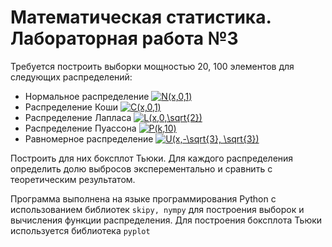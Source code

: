 # Математическая статистика. Лабораторная работа №3

Требуется построить выборки мощностью 20, 100 элементов для следующих распределений:
- Нормальное распределение <a href="https://www.codecogs.com/eqnedit.php?latex=N(x,0,1)" target="_blank"><img src="https://latex.codecogs.com/gif.latex?N(x,0,1)" title="N(x,0,1)" /></a>
- Распределение Коши <a href="https://www.codecogs.com/eqnedit.php?latex=C(x,0,1)" target="_blank"><img src="https://latex.codecogs.com/gif.latex?C(x,0,1)" title="C(x,0,1)" /></a>
- Распределение Лапласа <a href="https://www.codecogs.com/eqnedit.php?latex=L(x,0,\sqrt{2})" target="_blank"><img src="https://latex.codecogs.com/gif.latex?L(x,0,\sqrt{2})" title="L(x,0,\sqrt{2})" /></a>
- Распределение Пуассона <a href="https://www.codecogs.com/eqnedit.php?latex=P(k,10)" target="_blank"><img src="https://latex.codecogs.com/gif.latex?P(k,10)" title="P(k,10)" /></a>
- Равномерное распределение <a href="https://www.codecogs.com/eqnedit.php?latex=U(x,-\sqrt{3},&space;\sqrt{3})" target="_blank"><img src="https://latex.codecogs.com/gif.latex?U(x,-\sqrt{3},&space;\sqrt{3})" title="U(x,-\sqrt{3}, \sqrt{3})" /></a>

Построить для них боксплот Тьюки. Для каждого распределения определить долю выбросов эксперементально и сравнить с теоретическим результатом.

Программа выполнена на языке программирования Python с использованием библиотек ```skipy, nympy``` для построения выборок и вычисления функции распределения. Для построения боксплота Тьюки используется библиотека ```pyplot ``` 
